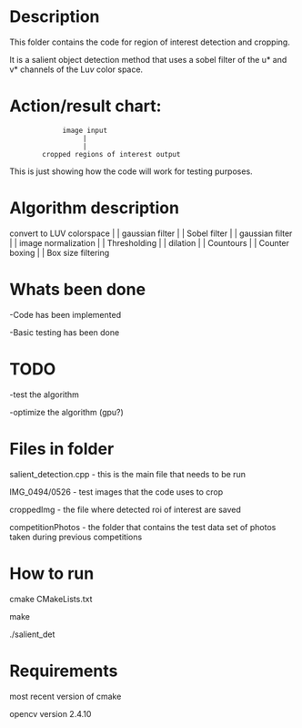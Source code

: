 Description
===========
This folder contains the code for region of interest detection and cropping.

It is a salient object detection method that uses a sobel filter of the u* and v* channels of the Lu*v* color space.

Action/result chart:
====================
				 image input
                      |
                      |
			cropped regions of interest output
         
This is just showing how the code will work for testing purposes.

Algorithm description
=====================
convert to LUV colorspace
		   |
		   |
	 gaussian filter
		   |
		   |
	  Sobel filter
		   |
		   |
	 gaussian filter
		   |
		   |
	image normalization
		   |
		   |
	  Thresholding
		   |
		   |
		dilation
		   |
		   |
		Countours
		   |
		   |
	 Counter boxing
		   |
		   |
	Box size filtering

Whats been done
===============
-Code has been implemented

-Basic testing has been done

TODO
====
-test the algorithm

-optimize the algorithm (gpu?)

Files in folder
================
salient_detection.cpp - this is the main file that needs to be run

IMG_0494/0526 - test images that the code uses to crop

croppedImg - the file where detected roi of interest are saved

competitionPhotos - the folder that contains the test data set of photos taken during previous competitions

How to run
==========
cmake CMakeLists.txt 

make

./salient_det

Requirements
============
most recent version of cmake

opencv version 2.4.10